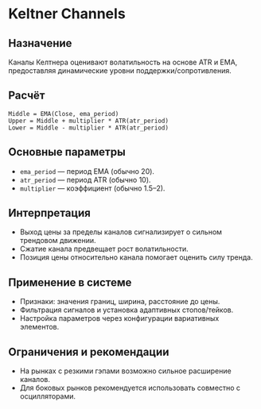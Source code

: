 # Keltner Channels

## Назначение
Каналы Келтнера оценивают волатильность на основе ATR и EMA, предоставляя динамические уровни поддержки/сопротивления.

## Расчёт
```
Middle = EMA(Close, ema_period)
Upper = Middle + multiplier * ATR(atr_period)
Lower = Middle - multiplier * ATR(atr_period)
```

## Основные параметры
- `ema_period` — период EMA (обычно 20).
- `atr_period` — период ATR (обычно 10).
- `multiplier` — коэффициент (обычно 1.5–2).

## Интерпретация
- Выход цены за пределы каналов сигнализирует о сильном трендовом движении.
- Сжатие канала предвещает рост волатильности.
- Позиция цены относительно канала помогает оценить силу тренда.

## Применение в системе
- Признаки: значения границ, ширина, расстояние до цены.
- Фильтрация сигналов и установка адаптивных стопов/тейков.
- Настройка параметров через конфигурации вариативных элементов.

## Ограничения и рекомендации
- На рынках с резкими гэпами возможно сильное расширение каналов.
- Для боковых рынков рекомендуется использовать совместно с осцилляторами.
